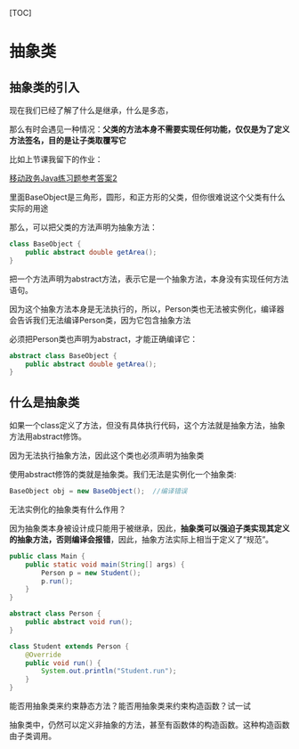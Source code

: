 [TOC]

# 抽象类

## 抽象类的引入

现在我们已经了解了什么是继承，什么是多态，

那么有时会遇见一种情况：**父类的方法本身不需要实现任何功能，仅仅是为了定义方法签名，目的是让子类取覆写它**

比如上节课我留下的作业：

[移动政务Java练习题参考答案2](http://www.layfolk.top:8090/archives/20)

里面BaseObject是三角形，圆形，和正方形的父类，但你很难说这个父类有什么实际的用途

那么，可以把父类的方法声明为抽象方法：

```java
class BaseObject {
    public abstract double getArea();
}
```

把一个方法声明为abstract方法，表示它是一个抽象方法，本身没有实现任何方法语句。

因为这个抽象方法本身是无法执行的，所以，Person类也无法被实例化，编译器会告诉我们无法编译Person类，因为它包含抽象方法

必须把Person类也声明为abstract，才能正确编译它：

```java
abstract class BaseObject {
    public abstract double getArea();
}
```



## 什么是抽象类

如果一个class定义了方法，但没有具体执行代码，这个方法就是抽象方法，抽象方法用abstract修饰。

因为无法执行抽象方法，因此这个类也必须声明为抽象类

使用abstract修饰的类就是抽象类。我们无法是实例化一个抽象类:

```java
BaseObject obj = new BaseObject();	//编译错误
```

无法实例化的抽象类有什么作用？

因为抽象类本身被设计成只能用于被继承，因此，**抽象类可以强迫子类实现其定义的抽象方法，否则编译会报错**，因此，抽象方法实际上相当于定义了“规范”。

```java
public class Main {
    public static void main(String[] args) {
        Person p = new Student();
        p.run();
    }
}

abstract class Person {
    public abstract void run();
}

class Student extends Person {
    @Override
    public void run() {
        System.out.println("Student.run");
    }
}
```

能否用抽象类来约束静态方法？能否用抽象类来约束构造函数？试一试

抽象类中，仍然可以定义非抽象的方法，甚至有函数体的构造函数。这种构造函数由子类调用。
